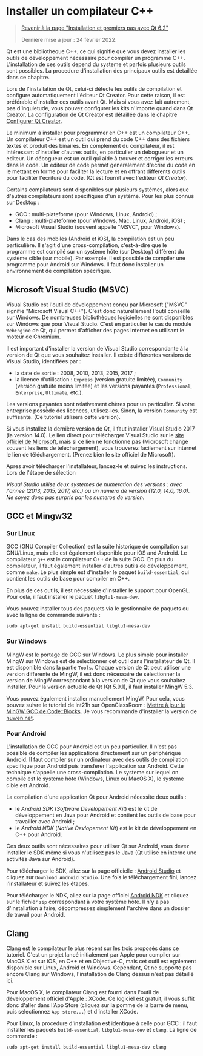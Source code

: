 # Installer un compilateur C++

> [Revenir à la page "Installation et premiers pas avec Qt 6.2"](README.md)
> 
> Dernière mise à jour : 24 février 2022.

Qt est une bibliotheque C++, ce qui signifie que vous devez installer les outils de développement nécessaire pour
compiler un programme C++. L'installation de ces outils depend du systeme et parfois plusieurs outils sont possibles.
La procedure d'installation des principaux outils est detaillée dans ce chapitre.

Lors de l'installation de Qt, celui-ci détecte les outils de compilation et configure automatiquement
l'éditeur Qt Creator. Pour cette raison, il est préférable d'installer ces outils avant Qt. Mais si vous avez fait 
autrement, pas d'inquietude, vous pouvez configurer les kits n'importe quand dans Qt Creator. La configuration de Qt Creator
est détaillée dans le chapitre [Configurer Qt Creator](config.md).

Le minimum à installer pour programmer en C++ est un compilateur C++. Un compilateur C++ est un outil 
qui prend du code C++ dans des fichiers textes et produit des binaires. En complément du compilateur,
il est intéressant d'installer d'autres outils, en particulier un débogueur et un editeur. Un débogueur
est un outil qui aide à trouver et corriger les erreurs dans le code. Un editeur de code permet generalement
d'ecrire du code en le mettant en forme pour faciliter la lecture et en offrant differents outils pour faciliter
l'ecriture du code. (Qt est fournit avec l'editeur _Qt Creator_).

Certains compilateurs sont disponibles sur plusieurs systèmes, alors que d'autres compilateurs sont spécifiques 
d'un système. Pour les plus connus sur Desktop :

- GCC : multi-plateforme (pour Windows, Linux, Android) ;
- Clang : multi-plateforme (pour Windows, Mac, Linux, Android, iOS) ;
- Microsoft Visual Studio (souvent appelle "MSVC", pour Windows).

Dans le cas des mobiles (Android et iOS), la compilation est un peu particulière. Il s'agit d'une cross-compilation, 
c'est-à-dire que le programme est compilé sur un système hôte (sur Desktop) différent du système cible (sur mobile). 
Par exemple, il est possible de compiler une programme pour Android sur Windows. Il faut donc installer un environnement 
de compilation spécifique.

## Microsoft Visual Studio (MSVC)

Visual Studio est l'outil de développement conçu par Microsoft ("MSVC" signifie "Microsoft Visual C++"). C'est donc 
naturellement l'outil conseillé sur Windows. De nombreuses bibliothèques logicielles ne sont disponibles 
sur Windows que pour Visual Studio. C'est en particulier le cas du module `WebEngine` de Qt, qui permet d'afficher 
des pages internet en utilisant le moteur de Chromium.

Il est important d'installer la version de Visual Studio correspondante à la version de Qt que vous souhaitez installer. 
Il existe différentes versions de Visual Studio, identifiées par :

- la date de sortie : 2008, 2010, 2013, 2015, 2017 ;
- la licence d'utilisation : `Express` (version gratuite limitée), `Community` (version gratuite moins limitée) et les versions 
payantes (`Professional`, `Enterprise`, `Ultimate`, etc.).

Les versions payantes sont relativement chères pour un particulier. Si votre entreprise possède des licences, utilisez-les. 
Sinon, la version `Community` est suffisante. (Ce tutoriel utilisera cette version).

Si vous installez la dernière version de Qt, il faut installer Visual Studio 2017 (la version 14.0). 
Le lien direct pour télécharger Visual Studio sur le [site officiel de Microsoft](https://www.visualstudio.com/fr/vs/), mais si ce 
lien ne fonctionne pas (Microsoft change souvent les liens de telechargement), vous trouverez facilement sur internet le 
lien de téléchargement. (Prenez bien le site officiel de Microsoft).

Apres avoir télécharger l'installateur, lancez-le et suivez les instructions. Lors de l'étape de sélection 

_Visual Studio utilise deux systemes de numeration des versions : avec l'annee (2013, 2015, 2017, etc.) ou un 
numero de version (12.0, 14.0, 16.0). Ne soyez donc pas surpris par les numeros de version._

## GCC et Mingw32

### Sur Linux

GCC (GNU Compiler Collection) est la suite historique de compilation sur GNU/Linux, mais elle est également disponible
pour iOS and Android. Le compilateur `g++` est le compilateur C++ de la suite GCC. En plus du compilateur, il faut également
installer d'autres outils de développement, comme `make`. Le plus simple est d'installer le paquet `build-essential`,
qui contient les outils de base pour compiler en C++.

En plus de ces outils, il est nécessaire d'installer le support pour OpenGL. Pour cela, il faut installer le paquet
`libglu1-mesa-dev`.

Vous pouvez installer tous des paquets via le gestionnaire de paquets ou avec la ligne de commande suivante :

```
sudo apt-get install build-essential libglu1-mesa-dev
```

### Sur Windows

MingW est le portage de GCC sur Windows. Le plus simple pour installer MingW sur Windows est de sélectionner cet 
outil dans l'installateur de Qt. Il est disponible dans la partie `Tools`. Chaque version de Qt peut utiliser
une version differente de MingW, il est donc nécessaire de sélectionner la version de MingW correspondant
à la version de Qt que vous souhaitez installer. Pour la version actuelle de Qt (Qt 5.9.1), il faut
installer MingW 5.3.

Vous pouvez également installer manuellement MingW. Pour cela, vous pouvez suivre le tutoriel de int21h sur 
OpenClassRoom : [Mettre à jour le MinGW GCC de 
Code::Blocks](https://openclassrooms.com/forum/sujet/mettre-a-jour-le-mingw-gcc-de-code-blocks).
Je vous recommande d'installer la version de [nuwen.net](https://nuwen.net/mingw.html).

### Pour Android

L'installation de GCC pour Android est un peu particulier. Il n'est pas possible de compiler les applications
directement sur un periphérique Android. Il faut compiler sur un ordinateur avec des outils de compilation
specifique pour Android puis transferer l'application sur Android. Cette technique s'appelle une 
cross-compilation. Le systeme sur lequel on compile est le systeme hôte (Windows, Linux ou MacOS X), le
systeme cible est Android.

La compilation d'une application Qt pour Android nécessite deux outils :

- le _Android SDK_ (_Software Developement Kit_) est le kit de développement en Java pour Android et contient 
  les outils de base pour travailler avec Android ;
- le _Android NDK_ (_Native Devlopement Kit_) est le kit de développement en C++ pour Android.

Ces deux outils sont nécessaires pour utiliser Qt sur Android, vous devez installer le SDK même si vous n'utilisez
pas le Java (Qt utilise en interne une activités Java sur Android).

Pour télécharger le SDK, allez sur la page officielle : [Android Studio](https://developer.android.com/studio/index.html)
et cliquez sur `Download Android Studio`. Une fois le téléchargement fini, lancez l'installateur et suivez les
étapes.

Pour télécharger le NDK, allez sur la page officiel [Android NDK](https://developer.android.com/ndk/downloads/index.html)
et cliquez sur le fichier `zip` correspondant à votre système hôte. Il n'y a pas d'installation à faire, 
décompressez simplement l'archive dans un dossier de travail pour Android.

## Clang

Clang est le compilateur le plus récent sur les trois proposés dans ce tutoriel. C'est un projet lancé initialement
par Apple pour compiler sur MacOS X et sur iOS, en C++ et en Objective-C, mais cet outil est egalement disponible
sur Linux, Android et Windows. Cependant, Qt ne supporte pas encore Clang sur Windows, l'installation
de Clang dessus n'est pas détaillé ici.

Pour MacOS X, le compilateur Clang est fourni dans l'outil de développement officiel d'Apple : XCode. Ce logiciel
est gratuit, il vous suffit donc d'aller dans l'App Store (cliquez sur la pomme de la barre de menu, puis selectionnez
`App store...`) et d'installer XCode.

Pour Linux, la procedure d'installation est identique à celle pour GCC : il faut installer les paquets `build-essential`, 
`libglu1-mesa-dev` et `clang`. La ligne de commande :

```
sudo apt-get install build-essential libglu1-mesa-dev clang
```
